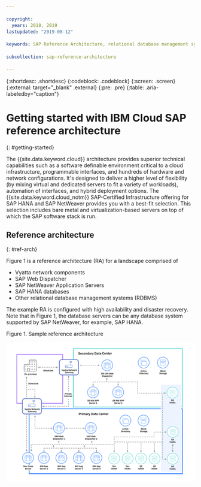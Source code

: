 ```yaml
---

copyright:
  years: 2018, 2019
lastupdated: "2019-08-12"

keywords: SAP Reference Architecture, relational database management systems, RDBMS, SAP Web Dispatcher, SAP NetWeaver Application Servers, application servers, database, high availability, disaster recovery, IBM, IBM Cloud, IBM DB2 LUW, Linux, Red Hat, RHEL, Windows Server, Microsoft SQL Server, SAP HANA, VMware, ESXi, IaaS, Public Cloud, SAP MaxDB, SAP ASE

subcollection: sap-reference-architecture

---
```


{:shortdesc: .shortdesc}
{:codeblock: .codeblock}
{:screen: .screen}
{:external: target="_blank" .external}
{:pre: .pre}
{:table: .aria-labeledby="caption"}

# Getting started with IBM Cloud SAP reference architecture
{: #getting-started}

The {{site.data.keyword.cloud}} architecture provides superior technical capabilities such as a software definable environment critical to a cloud infrastructure, programmable interfaces, and hundreds of hardware and network configurations. It's designed to deliver a higher level of flexibility (by mixing virtual and dedicated servers to fit a variety of workloads), automation of interfaces, and hybrid deployment options. The {{site.data.keyword.cloud_notm}} SAP-Certified Infrastructure offering for SAP HANA and SAP NetWeaver provides you with a best-fit selection. This selection includes bare metal and virtualization-based servers on top of which the SAP software stack is run.

## Reference architecture
{: #ref-arch}

Figure 1 is a reference architecture (RA) for a landscape comprised of

  * Vyatta network components
  * SAP Web Dispatcher
  * SAP NetWeaver Application Servers
  * SAP HANA databases
  * Other relational database management systems (RDBMS)

The example RA is configured with high availability and disaster recovery. Note that in Figure 1, the database servers can be any database system supported by SAP NetWeaver, for example, SAP HANA.

Figure 1. Sample reference architecture

![Figure 1. Sample reference architecture](/images/SAP-optimization-ref-architecture-20180527.png "Sample reference architecture")
